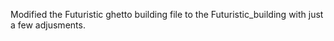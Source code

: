 Modified the Futuristic ghetto building file to the Futuristic_building with just a few adjusments.
